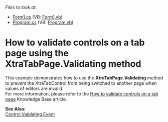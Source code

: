 <!-- default file list -->
*Files to look at*:

* [Form1.cs](./CS/Form1.cs) (VB: [Form1.vb](./VB/Form1.vb))
* [Program.cs](./CS/Program.cs) (VB: [Program.vb](./VB/Program.vb))
<!-- default file list end -->
# How to validate controls on a tab page using the XtraTabPage.Validating method


<p>This example demonstrates how to use the <strong>XtraTabPage.Validating</strong> method to prevent the XtraTabControl from being switched to another page when values of editors are invalid.<br />
For more information, please refer to the <a href="https://www.devexpress.com/Support/Center/p/A2708">How to validate controls on a tab page</a> Knowledge Base article.</p><p><strong>See Also:</strong><br />
<a href="http://msdn.microsoft.com/en-us/library/system.windows.forms.control.validating(VS.80).aspx">Control.Validating Event</a></p>

<br/>


